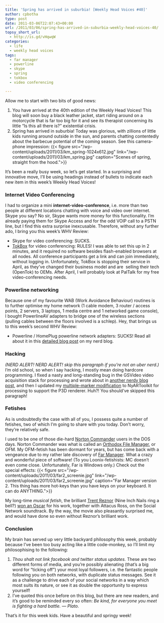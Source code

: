 ```yaml
---
title: 'Spring has arrived in suburbia! [Weekly Head Voices #40]'
author: cpbotha
type: post
date: 2011-03-06T22:07:43+00:00
url: /2011/03/06/spring-has-arrived-in-suburbia-weekly-head-voices-40/
topsy_short_url:
  - http://is.gd/vHqwqW
categories:
  - life
  - weekly head voices
tags:
  - far manager
  - powerline
  - skype
  - spring
  - tokbox
  - video conferencing

---
```

Allow me to start with two bits of good news:

  1. You have arrived at the 40th edition of the Weekly Head Voices! This blog will soon buy a black leather jacket, start riding around on a motorcycle that is far too big for it and see its therapist concerning its little “Is this all there is?” existential crisis.
  2. Spring has arrived in suburbia! Today was glorious, with zillions of little kids running around outside in the sun, and parents chatting contentedly about the barbecue potential of the coming season. See this camera-phone impression:
  {{< figure src="/wp-content/uploads/2011/03/km_spring-1024x612.jpg" link="/wp-content/uploads/2011/03/km_spring.jpg" caption="Scenes of spring, straight from the hood.">}} 

It’s been a really busy week, so let’s get started. In a surprising and innovative move, I’ll be using headings instead of bullets to indicate each new item in this week’s Weekly Head Voices!

### Internet Video Conferencing

I had to organize a mini **internet-video-conference**, i.e. more than two people at different locations chatting with voice and video over internet. Skype you say? No sir, Skype wants more money for this functionality. I’m already paying them for Skype Access and for the odd VOIP call to a PSTN line, but I find this extra surprise inexcusable. Therefore, without any further ado, I bring you this week’s WHV Review:

  * Skype for video conferencing: SUCKS.
  * [TokBox][1] for video conferencing: RULES! I was able to set this up in 2 minutes, and it required no software besides flash-enabled browsers at all nodes. All conference participants get a link and can join immediately, without logging in. Unfortunately, TokBox is stopping their service in April, as they’ve changed their business model and are  selling their tech (OpenTok) to OEMs. After April, I will probably look at PalTalk for my free video-conferencing needs.

### Powerline networking

Because one of my favourite WAB (Work Avoidance Behaviour) routines is to further optimise my home network (1 cable modem, 3 router / access points, 2 servers, 3 laptops, 1 media centre and 1 networked game console), I bought PowerlineAV adapters to bridge one of the wireless sections (pulling cables between the floors involved is a schlep). Hey, that brings us to this week’s second WHV Review:

  * Powerline / HomePlug powerline network adapters: SUCKS! Read all about it in this [detailed blog post][2] on my nerd blog.

### Hacking

_(NERD ALERT! NERD ALERT! skip this paragraph if you’re not an uber nerd.)_ I’m old school, so when I say hacking, I mostly mean doing hardcore programming. I fixed a nasty and long-standing bug in the GSVideo video acquisition stack for processing and wrote about in [another nerdy blog post][3], and then I updated my [multiple-marker modification][4] to NyARToolkit for processing to support the P3D renderer. Huh?! You should’ve skipped this paragraph!

### Fetishes

As is undoubtedly the case with all of you, I possess quite a number of fetishes, two of which I’m going to share with you today. Don’t worry, they’re relatively safe.

I used to be one of those die-hard [Norton Commander][5] users in the DOS days. Norton Commander was what is called an [Orthodox File Manager][6], or OFM. My OFM-fetish has been dormant for years, but has come back with a vengeance due to my rather late discovery of [Far Manager][7]. What a crazy and wonderful piece of software! (To you Loonix-fetishists: MC doesn’t even come close. Unfortunately, Far is Windows only.) Check out the special effects:
{{< figure src="/wp-content/uploads/2011/03/far2_screenie.jpg" link="/wp-content/uploads/2011/03/far2_screenie.jpg" caption="Far Manager version 2. This thing has more hot-keys than you have keys on your keyboard. It can do ANYTHING.">}} 

My long-time _musical fetish_, the brilliant [Trent Reznor][8] (Nine Inch Nails ring a bell?) [won an Oscar][9] for his work, together with Attacus Ross, on the Social Network soundtrack. By the way, the movie also pleasantly surprised me, and would have done so even without Reznor’s brilliant work.

### Conclusion

My brain has served up very little backyard philosophy this week, probably because I’ve been too busy acting like a little code-monkey, so I’ll limit my philosophising to the following:

  1. _Thou shalt not link facebook and twitter status updates._ These are two different forms of media, and you’re possibly alienating (that’s a big word for “ticking off”) your most loyal followers, i.e. the fantastic people following you on both networks, with duplicate status messages. See it as a challenge to drive each of your social networks in a way which most suits its nature, or see it as double the opportunity to express yourself!
  2. I’ve quoted this once before on this blog, but there are new readers, and it’s good to be reminded every so often: _Be kind, for everyone you meet is fighting a hard battle. — Plato._

That’s it for this week kids. Have a beautiful and springy week!

 [1]: http://me.tokbox.com/ "tokbox website"
 [2]: http://vxlabs.com/2011/03/02/dont-buy-homeplug-adapters/ "vxlabs blog post on why you shouldn't buy powerline adapters"
 [3]: /2011/03/04/i-crushed-the-gsvideo-problematic-frame-error/ "link to my gsvideo fix"
 [4]: /2010/06/05/processing-nyartoolkit-multiple-marker-tracking/ "multiple-marker nyar4psg page"
 [5]: http://en.wikipedia.org/wiki/Norton_Commander "wikipedia page on Norton Commander"
 [6]: http://en.wikipedia.org/wiki/Orthodox_file_manager#Orthodox_file_managers "wikipedia on orthodox file managers"
 [7]: http://www.farmanager.com/ "Far Manager website"
 [8]: http://en.wikipedia.org/wiki/Trent_Reznor "wikipedia on trent reznor"
 [9]: http://newsroom.mtv.com/2011/02/28/trent-reznor-oscar-the-social-network/ "Trent Reznor won an Oscar for the Social Network soundtrack"
